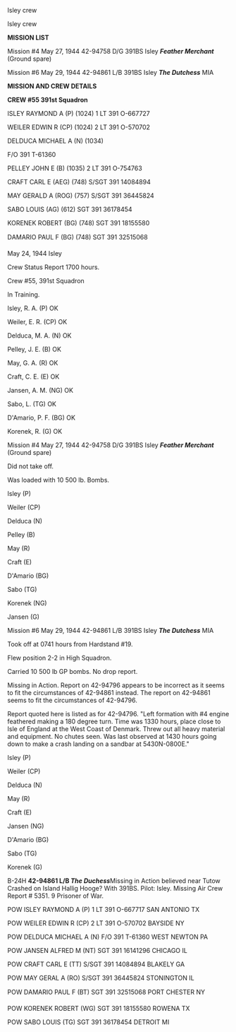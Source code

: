 





Isley crew






 




Isley crew

**MISSION LIST**

Mission #4 May 27, 1944 42-94758
D/G 391BS Isley ***Feather Merchant*** (Ground spare) 

Mission #6 May 29, 1944 42-94861 L/B 391BS Isley ***The
Dutchess*** MIA

**MISSION AND CREW DETAILS**

**CREW #55 391st
Squadron** 

ISLEY RAYMOND A (P)
(1024)
1 LT
391 O-667727

WEILER EDWIN R (CP)
(1024)
2 LT 391
O-570702

DELDUCA MICHAEL A (N) (1034) 

F/O
391 T-61360

PELLEY JOHN E (B)
(1035)
2 LT
391 O-754763

CRAFT CARL E (AEG)
(748)
S/SGT 391
14084894

MAY GERALD A (ROG) (757)
S/SGT
391 36445824

SABO LOUIS (AG)
(612)
SGT
391 36178454

KORENEK ROBERT (BG)
(748)
SGT 391
18155580

DAMARIO PAUL F (BG) (748)
SGT
391 32515068


May 24, 1944 Isley

Crew Status Report 1700 hours.

Crew #55, 391st Squadron

In Training.

Isley, R. A. (P) OK

Weiler, E. R. (CP) OK

Delduca, M. A. (N) OK

Pelley, J. E. (B) OK

May, G. A. (R) OK

Craft, C. E. (E) OK

Jansen, A. M. (NG) OK

Sabo, L. (TG) OK

D'Amario, P. F. (BG) OK

Korenek, R. (G) OK

Mission #4 May 27, 1944 42-94758 D/G 391BS Isley ***Feather
Merchant*** (Ground spare)

Did not take off.

Was loaded with 10 500 lb. Bombs.

Isley (P)

Weiler (CP)

Delduca (N)

Pelley (B)

May (R)

Craft (E)

D'Amario (BG)

Sabo (TG)

Korenek (NG)

Jansen (G)

Mission #6 May 29, 1944 42-94861 L/B 391BS Isley ***The
Dutchess*** MIA

Took off at 0741 hours from Hardstand #19.

Flew position 2-2 in High Squadron.

Carried 10 500 lb GP bombs. No drop report.

Missing in Action. Report on 42-94796 appears to be
incorrect as it seems to fit the circumstances of 42-94861 instead. The report
on 42-94861 seems to fit the circumstances of 42-94796.

Report quoted here is listed as for 42-94796. "Left
formation with #4 engine feathered making a 180 degree turn. Time was 1330
hours, place close to Isle of England at the West Coast of Denmark. Threw out
all heavy material and equipment. No
chutes seen. Was last observed at 1430 hours going down to make a crash landing
on a sandbar at 5430N-0800E."

Isley (P)

Weiler (CP)

Delduca (N)

May (R)

Craft (E)

Jansen (NG)

D'Amario (BG)

Sabo (TG)

Korenek (G)

B-24H **42-94861
L/B *The Duchess***Missing in Action believed near Tutow
Crashed on Island Hallig Hooge? With 391BS. Pilot: Isley. Missing Air Crew
Report \# 5351\. 9 Prisoner of War.

POW ISLEY
RAYMOND A
(P)  1 LT  391  O-667717 SAN
ANTONIO TX

POW WEILER
EDWIN R
(CP)  2 LT  391  O-570702  BAYSIDE
NY

POW
DELDUCA MICHAEL A
(N)  F/O  391  T-61360  WEST
NEWTON PA

POW JANSEN
ALFRED M
(NT)  SGT 391  16141296  CHICAGO
IL

POW CRAFT
CARL E
(TT)  S/SGT  391  14084894  BLAKELY GA

POW MAY
GERAL A
(RO)  S/SGT  391  36445824  STONINGTON IL

POW
DAMARIO PAUL F
(BT)  SGT  391  32515068  PORT
CHESTER NY

POW
KORENEK ROBERT
(WG)  SGT  391  18155580  ROWENA
TX

POW SABO
LOUIS
(TG)  SGT  391  36178454  DETROIT MI




